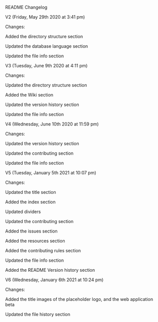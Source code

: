 README Changelog

V2 (Friday, May 29th 2020 at 3:41 pm)

Changes:

Added the directory structure section

Updated the database language section

Updated the file info section

V3 (Tuesday, June 9th 2020 at 4:11 pm)

Changes:

Updated the directory structure section

Added the Wiki section

Updated the version history section

Updated the file info section

V4 (Wednesday, June 10th 2020 at 11:59 pm)

Changes:

Updated the version history section

Updated the contributing section

Updated the file info section

V5 (Tuesday, January 5th 2021 at 10:07 pm)

Changes:

Updated the title section

Added the index section

Updated dividers

Updated the contributing section

Added the issues section

Added the resources section

Added the contributing rules section

Updated the file info section

Added the README Version history section

V6 (Wednesday, January 6th 2021 at 10:24 pm)

Changes:

Added the title images of the placeholder logo, and the web application beta

Updated the file history section


